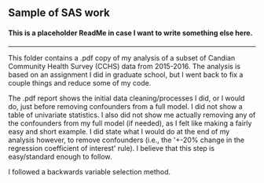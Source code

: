 ## Sample of SAS work

#### This is a placeholder ReadMe in case I want to write something else here.
---
This folder contains a .pdf copy of my analysis of a subset of Candian Community Health Survey (CCHS) data from 2015-2016. The analysis is based on an assignment I did in graduate school, but I went back to fix a couple things and reduce some of my code.

The .pdf report shows the initial data cleaning/processes I did, or I would do, just before removing confounders from a full model.
I did not show a table of univariate statistics. I also did not show me actually removing any of the confounders from my full model (if needed), as I felt like making a fairly easy and short example. I did state what I would do at the end of my analysis however, to remove confounders (i.e., the '+-20% change in the regression coefficient of interest' rule). I believe that this step is easy/standard enough to follow.

I followed a backwards variable selection method. 
